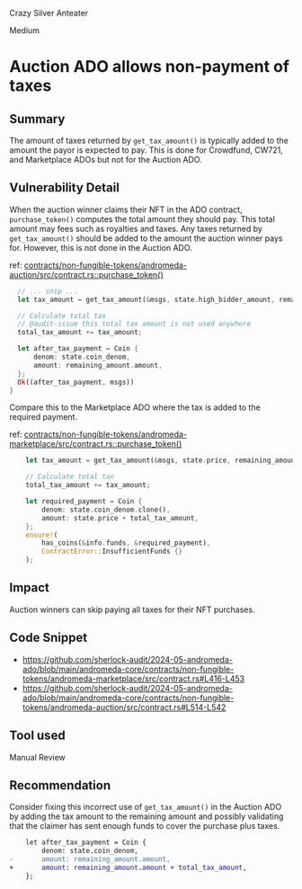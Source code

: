 Crazy Silver Anteater

Medium

# Auction ADO allows non-payment of taxes

## Summary
The amount of taxes returned by `get_tax_amount()` is typically added to the amount the payor is expected to pay. This is done for Crowdfund, CW721, and Marketplace ADOs but not for the Auction ADO.

## Vulnerability Detail
When the auction winner claims their NFT in the ADO contract, `purchase_token()` computes the total amount they should pay. This total amount may fees such as royalties and taxes. Any taxes returned by `get_tax_amount()` should be added to the amount the auction winner pays for. However, this is not done in the Auction ADO.

ref: [contracts/non-fungible-tokens/andromeda-auction/src/contract.rs::purchase_token()](https://github.com/sherlock-audit/2024-05-andromeda-ado/blob/main/andromeda-core/contracts/non-fungible-tokens/andromeda-auction/src/contract.rs#L514-L542)
```rust
  // ... snip ...
  let tax_amount = get_tax_amount(&msgs, state.high_bidder_amount, remaining_amount.amount);

  // Calculate total tax
  // @audit-issue this total tax amount is not used anywhere
  total_tax_amount += tax_amount;

  let after_tax_payment = Coin {
      denom: state.coin_denom,
      amount: remaining_amount.amount,
  };
  Ok((after_tax_payment, msgs))
}
```

Compare this to the Marketplace ADO where the tax is added to the required payment.

ref: [contracts/non-fungible-tokens/andromeda-marketplace/src/contract.rs::purchase_token()](https://github.com/sherlock-audit/2024-05-andromeda-ado/blob/main/andromeda-core/contracts/non-fungible-tokens/andromeda-marketplace/src/contract.rs#L416-L453)
```rust
    let tax_amount = get_tax_amount(&msgs, state.price, remaining_amount.amount);

    // Calculate total tax
    total_tax_amount += tax_amount;

    let required_payment = Coin {
        denom: state.coin_denom.clone(),
        amount: state.price + total_tax_amount,
    };
    ensure!(
        has_coins(&info.funds, &required_payment),
        ContractError::InsufficientFunds {}
    );
```

## Impact
Auction winners can skip paying all taxes for their NFT purchases.

## Code Snippet
- https://github.com/sherlock-audit/2024-05-andromeda-ado/blob/main/andromeda-core/contracts/non-fungible-tokens/andromeda-marketplace/src/contract.rs#L416-L453
- https://github.com/sherlock-audit/2024-05-andromeda-ado/blob/main/andromeda-core/contracts/non-fungible-tokens/andromeda-auction/src/contract.rs#L514-L542

## Tool used
Manual Review

## Recommendation
Consider fixing this incorrect use of `get_tax_amount()` in the Auction ADO by adding the tax amount to the remaining amount and possibly validating that the claimer has sent enough funds to cover the purchase plus taxes.

```diff
    let after_tax_payment = Coin {
        denom: state.coin_denom,
-       amount: remaining_amount.amount,
+       amount: remaining_amount.amount + total_tax_amount,
    };
```
